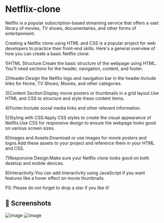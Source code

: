 # Netflix-clone

Netflix is a popular subscription-based streaming service that offers a vast library of movies, TV shows, documentaries, and other forms of entertainment. 

Creating a Netflix clone using HTML and CSS is a popular project for web developers to practice their front-end skills. Here's a general overview of how you can create a basic Netflix clone:

1)HTML Structure:Create the basic structure of the webpage using HTML. You'll need sections for the header, navigation, content, and footer.

2)Header:Design the Netflix logo and navigation bar in the header.Include links for Home, TV Shows, Movies, and other categories.

3)Content Section:Display movie posters or thumbnails in a grid layout.Use HTML and CSS to structure and style these content items.

4)Footer:Include social media links and other relevant information.

5)Styling with CSS:Apply CSS styles to create the visual appearance of Netflix.Use CSS for responsive design to ensure the webpage looks good on various screen sizes.

6)Images and Assets:Download or use images for movie posters and logos.Add these assets to your project and reference them in your HTML and CSS.

7)Responsive Design:Make sure your Netflix clone looks good on both desktop and mobile devices.

8)Interactivity:You can add interactivity using JavaScript if you want features like a hover effect on movie thumbnails.

PS: Please do not forget to drop a star if you like it!


## 📸 Screenshots
![image](https://github.com/Geethanjali5/Netflix-Clone-using-HTML-and-CSS-/blob/main/1.jpg)
![image](https://github.com/Geethanjali5/Netflix-Clone-using-HTML-and-CSS-/blob/main/2.jpg)

